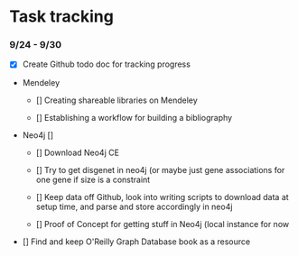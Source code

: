 # Task tracking

### 9/24 - 9/30

- [x] Create Github todo doc for tracking progress

- Mendeley

	- [] Creating shareable libraries on Mendeley

	- [] Establishing a workflow for building a bibliography

- Neo4j []

	- [] Download Neo4j CE

	- [] Try to get disgenet in neo4j (or maybe just gene associations for one gene if size is a constraint

	- [] Keep data off Github, look into writing scripts to download data at setup time, and parse and store accordingly in neo4j

	- [] Proof of Concept for getting stuff in Neo4j (local instance for now

- [] Find and keep O'Reilly Graph Database book as a resource
